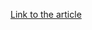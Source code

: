 [Link to the article](https://unit42.paloaltonetworks.com/wireshark-quiz-redline-stealer-answers/#post-129632-_v8176g40kstn)
